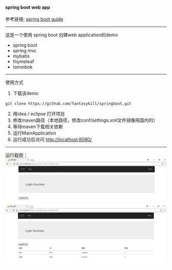 #### spring boot web app
参考链接; [spring boot guide](https://spring.io/guides/gs/serving-web-content/)

************
这是一个使用 spring boot 创建web application的demo  
- spring boot  
- spring mvc  
- mybatis
- thymeleaf
- lommbok

************
使用方式  
1. 下载该demo   
```
git clone https://github.com/fantasykill/springboot.git
```
2. 用idea / eclipse 打开项目  
3. 修改maven路径（本地路径，修改conf/settings.xml文件镜像用国内的）  
4. 等待maven下载相关依赖  
5. 运行MainApplication
6. 运行成功后访问 [http://localhost:8080/](http://localhost:8080/)  

**************
运行截图：  
![1](doc/1.png)
![2](doc/2.png)
